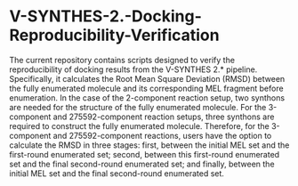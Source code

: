 # V-SYNTHES-2.-Docking-Reproducibility-Verification
 The current repository contains scripts designed to verify the reproducibility of docking results from the V-SYNTHES 2.* pipeline. Specifically, it calculates the Root Mean Square Deviation (RMSD) between the fully enumerated molecule and its corresponding MEL fragment before enumeration. In the case of the 2-component reaction setup, two synthons are needed for the structure of the fully enumerated molecule. For the 3-component and 275592-component reaction setups, three synthons are required to construct the fully enumerated molecule. Therefore, for the 3-component and 275592-component reactions, users have the option to calculate the RMSD in three stages: first, between the initial MEL set and the first-round enumerated set; second, between this first-round enumerated set and the final second-round enumerated set; and finally, between the initial MEL set and the final second-round enumerated set.
